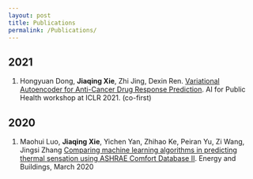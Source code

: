 ```yaml
---
layout: post
title: Publications
permalink: /Publications/
---
```


## 2021
1. Hongyuan Dong, **Jiaqing Xie**, Zhi Jing, Dexin Ren. 
[Variational Autoencoder for Anti-Cancer Drug Response Prediction](https://arxiv.org/pdf/2008.09763.pdf). 
AI for Public Health workshop at ICLR 2021. (co-first)

<!--2. **Jiaqing Xie**, Rex Ying. Exploring Feature Correlations by Graph Neural Networks.
DLG-21 at KDD 2021.
-->
## 2020
1. Maohui Luo, **Jiaqing Xie**, Yichen Yan, Zhihao Ke, Peiran Yu, Zi Wang, Jingsi Zhang
[Comparing machine learning algorithms in predicting thermal sensation using ASHRAE Comfort Database II](https://www.sciencedirect.com/science/article/abs/pii/S0378778819332372).
Energy and Buildings, March 2020

